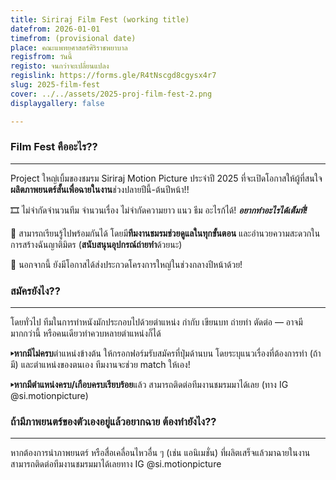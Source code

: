 ```yaml
---
title: Siriraj Film Fest (working title)
datefrom: 2026-01-01
timefrom: (provisional date)
place: คณะแพทยศาสตร์ศิริราชพยาบาล
regisfrom: วันนี้
registo: จนกว่าจะเปลี่ยนแปลง
regislink: https://forms.gle/R4tNscgd8cgysx4r7
slug: 2025-film-fest
cover: ../../assets/2025-proj-film-fest-2.png
displaygallery: false

---
```

### Film Fest คืออะไร??

* * *

Project ใหญ่เบิ้มของชมรม Siriraj Motion Picture ประจำปี 2025 ที่จะเปิดโอกาสให้ผู้ที่สนใจ**ผลิตภาพยนตร์สั้นเพื่อฉายในงาน**ช่วงปลายปีนี้-ต้นปีหน้า!!

🎞️ ไม่จำกัดจำนวนทีม จำนวนเรื่อง ไม่จำกัดความยาว แนว ธีม อะไรก้ได้! **_อยากทำอะไรได้เต็มที่!_**

📸 สามารถเรียนรู้ไปพร้อมกันได้ โดยมี**ทีมงานชมรมช่วยดูแลในทุกขั้นตอน** และอำนวยความสะดวกในการสร้างฉันญาติมิตร (**สนับสนุนอุปกรณ์ถ่ายทำ**ด้วยนะ)

🤩 นอกจากนี้ ยังมีโอกาสได้ส่งประกวดโครงการใหญ่ในช่วงกลางปีหน้าด้วย!

### สมัครยังไง??

* * *

โดยทั่วไป ทีมในการทำหนังมักประกอบไปด้วยตำแหน่ง กำกับ เขียนบท ถ่ายทำ ตัดต่อ — อาจมีมากกว่านี้ หรือคนเดียวทำควบหลายตำแหน่งก็ได้

**▸หากมีไม่ครบ**ตำแหน่งข้างต้น ให้กรอกฟอร์มรับสมัครที่ปุ่มด้านบน โดยระบุแนวเรื่องที่ต้องการทำ (ถ้ามี) และตำแหน่งของตนเอง ทีมงานจะช่วย match ให้เอง!

**▸หากมีตำแหน่งครบ/เกือบครบเรียบร้อย**แล้ว สามารถติดต่อทีมงานชมรมมาได้เลย (ทาง IG @si.motionpicture)

### ถ้ามีภาพยนตร์ของตัวเองอยู่แล้วอยากฉาย ต้องทำยังไง??

* * *

หากต้องการนำภาพยนตร์ หรือสื่อเคลื่อนไหวอื่น ๆ (เช่น แอนิเมชั่น) ที่ผลิตเสร็จแล้วมาฉายในงาน สามารถติดต่อทีมงานชมรมมาได้เลยทาง IG @si.motionpicture